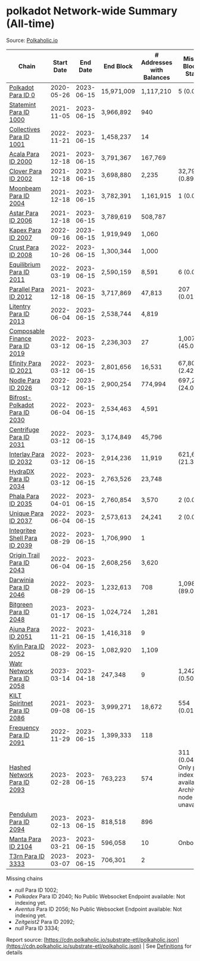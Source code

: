 # polkadot Network-wide Summary (All-time)

Source: [Polkaholic.io](https://polkaholic.io)


| Chain            | Start Date | End Date | End Block | # Addresses with Balances | Missing Blocks / Status |
| ---------------- | ---------- | ---------| --------- | ------------------------- | ----------------------- |
| [Polkadot Para ID 0](/polkadot/0-polkadot) | 2020-05-26 | 2023-06-15 | 15,971,009 |  1,117,210 | 5 (0.00%)  |
| [Statemint Para ID 1000](/polkadot/1000-statemint) | 2021-11-05 | 2023-06-15 | 3,966,892 |  940 |    |
| [Collectives Para ID 1001](/polkadot/1001-collectives) | 2022-11-21 | 2023-06-15 | 1,458,237 |  14 |    |
| [Acala Para ID 2000](/polkadot/2000-acala) | 2021-12-18 | 2023-06-15 | 3,791,367 |  167,769 |    |
| [Clover Para ID 2002](/polkadot/2002-clover) | 2021-12-18 | 2023-06-15 | 3,698,880 |  2,235 | 32,794 (0.89%)  |
| [Moonbeam Para ID 2004](/polkadot/2004-moonbeam) | 2021-12-18 | 2023-06-15 | 3,782,391 |  1,161,915 | 1 (0.00%)  |
| [Astar Para ID 2006](/polkadot/2006-astar) | 2021-12-18 | 2023-06-15 | 3,789,619 |  508,787 |    |
| [Kapex Para ID 2007](/polkadot/2007-kapex) | 2022-09-16 | 2023-06-15 | 1,919,949 |  1,060 |    |
| [Crust Para ID 2008](/polkadot/2008-crust) | 2022-10-26 | 2023-06-15 | 1,300,344 |  1,000 |    |
| [Equilibrium Para ID 2011](/polkadot/2011-equilibrium) | 2022-03-19 | 2023-06-15 | 2,590,159 |  8,591 | 6 (0.00%)  |
| [Parallel Para ID 2012](/polkadot/2012-parallel) | 2021-12-18 | 2023-06-15 | 3,717,869 |  47,813 | 207 (0.01%)  |
| [Litentry Para ID 2013](/polkadot/2013-litentry) | 2022-06-04 | 2023-06-15 | 2,538,744 |  4,819 |    |
| [Composable Finance Para ID 2019](/polkadot/2019-composable) | 2022-03-12 | 2023-06-15 | 2,236,303 |  27 | 1,007,164 (45.04%)  |
| [Efinity Para ID 2021](/polkadot/2021-efinity) | 2022-03-12 | 2023-06-15 | 2,801,656 |  16,531 | 67,803 (2.42%)  |
| [Nodle Para ID 2026](/polkadot/2026-nodle) | 2022-03-12 | 2023-06-15 | 2,900,254 |  774,994 | 697,249 (24.04%)  |
| [Bifrost-Polkadot Para ID 2030](/polkadot/2030-bifrost-dot) | 2022-06-04 | 2023-06-15 | 2,534,463 |  4,591 |    |
| [Centrifuge Para ID 2031](/polkadot/2031-centrifuge) | 2022-03-12 | 2023-06-15 | 3,174,849 |  45,796 |    |
| [Interlay Para ID 2032](/polkadot/2032-interlay) | 2022-03-12 | 2023-06-15 | 2,914,236 |  11,919 | 621,626 (21.33%)  |
| [HydraDX Para ID 2034](/polkadot/2034-hydradx) | 2022-03-12 | 2023-06-15 | 2,763,526 |  23,748 |    |
| [Phala Para ID 2035](/polkadot/2035-phala) | 2022-04-01 | 2023-06-15 | 2,760,854 |  3,570 | 2 (0.00%)  |
| [Unique Para ID 2037](/polkadot/2037-unique) | 2022-06-04 | 2023-06-15 | 2,573,613 |  24,241 | 2 (0.00%)  |
| [Integritee Shell Para ID 2039](/polkadot/2039-integritee-shell) | 2022-08-29 | 2023-06-15 | 1,706,990 |  1 |    |
| [Origin Trail Para ID 2043](/polkadot/2043-origintrail) | 2022-06-04 | 2023-06-15 | 2,608,256 |  3,620 |    |
| [Darwinia Para ID 2046](/polkadot/2046-darwinia) | 2022-08-29 | 2023-06-15 | 1,232,613 |  708 | 1,098,159 (89.09%)  |
| [Bitgreen Para ID 2048](/polkadot/2048-bitgreen) | 2023-01-17 | 2023-06-15 | 1,024,724 |  1,281 |    |
| [Ajuna Para ID 2051](/polkadot/2051-ajuna) | 2022-11-21 | 2023-06-15 | 1,416,318 |  9 |    |
| [Kylin Para ID 2052](/polkadot/2052-kylin) | 2022-08-29 | 2023-06-15 | 1,082,920 |  1,109 |    |
| [Watr Network Para ID 2058](/polkadot/2058-watr) | 2023-03-14 | 2023-04-18 | 247,348 |  9 | 1,242 (0.50%)  |
| [KILT Spiritnet Para ID 2086](/polkadot/2086-kilt) | 2021-09-08 | 2023-06-15 | 3,999,271 |  18,672 | 554 (0.01%)  |
| [Frequency Para ID 2091](/polkadot/2091-frequency) | 2022-11-29 | 2023-06-15 | 1,399,333 |  118 |    |
| [Hashed Network Para ID 2093](/polkadot/2093-hashed) | 2023-02-28 | 2023-06-15 | 763,223 |  574 | 311 (0.04%) Only partial index available: Archive node unavailable |
| [Pendulum Para ID 2094](/polkadot/2094-pendulum) | 2023-02-13 | 2023-06-15 | 818,518 |  896 |    |
| [Manta Para ID 2104](/polkadot/2104-manta) | 2023-03-21 | 2023-06-15 | 596,058 |  10 |   Onboarding |
| [T3rn Para ID 3333](/polkadot/3333-t3rn) | 2023-03-07 | 2023-06-15 | 706,301 |  2 |    |

Missing chains


* *null* Para ID 1002; 
* *Polkadex* Para ID 2040; No Public Websocket Endpoint available: Not indexing yet.
* *Aventus* Para ID 2056; No Public Websocket Endpoint available: Not indexing yet.
* *Zeitgeist2* Para ID 2092; 
* *null* Para ID 3334; 

Report source: [https://cdn.polkaholic.io/substrate-etl/polkaholic.json](https://cdn.polkaholic.io/substrate-etl/polkaholic.json) | See [Definitions](/DEFINITIONS.md) for details
